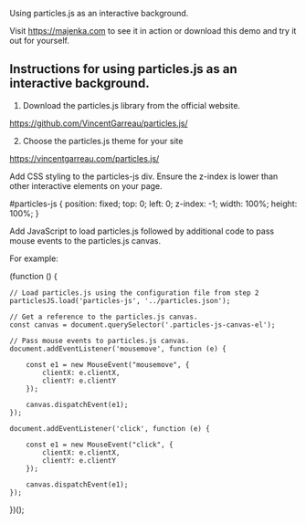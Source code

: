 Using particles.js as an interactive background.

Visit https://majenka.com to see it in action or download this demo and try it out for yourself.

Instructions for using particles.js as an interactive background.
-----------------------------------------------------------------

1) Download the particles.js library from the official website.

https://github.com/VincentGarreau/particles.js/

2) Choose the particles.js theme for your site

https://vincentgarreau.com/particles.js/

Add CSS styling to the particles-js div. Ensure the z-index is lower than other interactive elements on your page.

#particles-js {
	position: fixed;
	top: 0;
	left: 0;
	z-index: -1;
	width: 100%;
	height: 100%;
}


Add JavaScript to load particles.js followed by additional code to pass mouse events to the particles.js canvas.

For example:

(function () {

    // Load particles.js using the configuration file from step 2
    particlesJS.load('particles-js', '../particles.json');

    // Get a reference to the particles.js canvas.
    const canvas = document.querySelector('.particles-js-canvas-el');

    // Pass mouse events to particles.js canvas.
    document.addEventListener('mousemove', function (e) {

        const e1 = new MouseEvent("mousemove", {
            clientX: e.clientX,
            clientY: e.clientY
        });

        canvas.dispatchEvent(e1);        
    });

    document.addEventListener('click', function (e) {

        const e1 = new MouseEvent("click", {
            clientX: e.clientX,
            clientY: e.clientY
        });

        canvas.dispatchEvent(e1);
    });

})();
